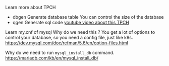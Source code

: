 


Learn more about TPCH 
- dbgen 
  Generate database table 
  You can control the size of the database
- qgen
  Generate sql code 
[youtube video about this TPCH ](https://www.youtube.com/watch?v=CKPhDnjXk4Y&t=146s)


Learn my.cnf of mysql 
  Why do we need this ? 
  You get a lot of options to control your database, so you need a config file, just like k8s.
  https://dev.mysql.com/doc/refman/5.6/en/option-files.html


Why do we need to run
`mysql_install_db` command.
https://mariadb.com/kb/en/mysql_install_db/
